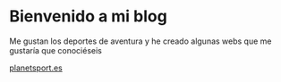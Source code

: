 # Bienvenido a mi blog

Me gustan los deportes de aventura y he creado algunas webs que me gustaría que conociéseis

<a href="https://planetsport.es" target="_blank" rel="noopener noreferrer">planetsport.es</a>

